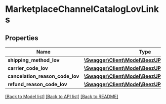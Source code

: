 # MarketplaceChannelCatalogLovLinks

## Properties
Name | Type | Description | Notes
------------ | ------------- | ------------- | -------------
**shipping_method_lov** | [**\Swagger\Client\Model\BeezUPCommonLOVLink3**](BeezUPCommonLOVLink3.md) |  | [optional] 
**carrier_code_lov** | [**\Swagger\Client\Model\BeezUPCommonLOVLink3**](BeezUPCommonLOVLink3.md) |  | [optional] 
**cancelation_reason_code_lov** | [**\Swagger\Client\Model\BeezUPCommonLOVLink3**](BeezUPCommonLOVLink3.md) |  | [optional] 
**refund_reason_code_lov** | [**\Swagger\Client\Model\BeezUPCommonLOVLink3**](BeezUPCommonLOVLink3.md) |  | [optional] 

[[Back to Model list]](../README.md#documentation-for-models) [[Back to API list]](../README.md#documentation-for-api-endpoints) [[Back to README]](../README.md)



